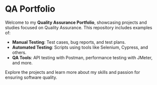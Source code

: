 # QA Portfolio

Welcome to my **Quality Assurance Portfolio**, showcasing projects and studies focused on Quality Assurance. This repository includes examples of:  
- **Manual Testing**: Test cases, bug reports, and test plans.  
- **Automated Testing**: Scripts using tools like Selenium, Cypress, and others.  
- **QA Tools**: API testing with Postman, performance testing with JMeter, and more.  

Explore the projects and learn more about my skills and passion for ensuring software quality.
